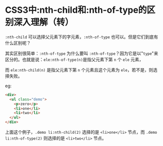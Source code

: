 # CSS3中:nth-child和:nth-of-type的区别深入理解（转）

`:nth-child` 可以选择父元素下的字元素，`:nth-of-type` 也可以。但是它们到底有什么区别呢？

其实区别很简单：`:nth-of-type` 为什么要叫 `:nth-of-type`？因为它是以"`type`"来区分的。也就是说：`ele:nth-of-type(n)`是指父元素下第 `n` 个 `ele` 元素，

而 `ele:nth-child(n)` 是指父元素下第 `n` 个元素且这个元素为 `ele`，若不是，则选择失败。

eg:

```html
<div>
  <ul class="demo">
    <p>zero</p>
    <li>one</li>
    <li>two</li>
  </ul>
</div>
```

上面这个例子，`.demo li:nth-child(2)` 选择的是 `<li>one</li>` 节点，而 `.demo li:nth-of-type(2)` 则选择的是 `<li>two</li>` 节点。
